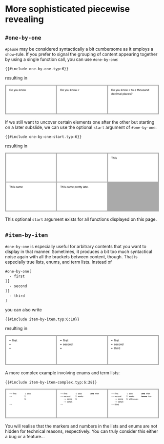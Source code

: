 # More sophisticated piecewise revealing
## `#one-by-one`
`#pause` may be considered syntactically a bit cumbersome as it employs a
`show`-rule.
If you prefer to signal the grouping of content appearing together by using
a single function call, you can use `#one-by-one`:
```typ
{{#include one-by-one.typ:6}}
```
resulting in

![one-by-one](one-by-one.png)

If we still want to uncover certain elements one after the other but starting
on a later subslide, we can use the optional `start` argument of `#one-by-one`:
```typ
{{#include one-by-one-start.typ:6}}
```
resulting in

![one-by-one-start](one-by-one-start.png)

This optional `start` argument exists for all functions displayed on this page.


## `#item-by-item`
`#one-by-one` is especially useful for arbitrary contents that you want to display
in that manner.
Sometimes, it produces a bit too much syntactical noise again with
all the brackets between content, though.
That is especially true lists, enums, and term lists.
Instead of
```typ
#one-by-one[
  - first
][
  - second
][
  - third
]
```
you can also write
```typ
{{#include item-by-item.typ:6:10}}
```
resulting in

![item-by-item](item-by-item.png)

A more complex example involving enums and term lists:
```typ
{{#include item-by-item-complex.typ:6:28}}
```

![item-by-item-complex](item-by-item-complex.png)

You will realise that the markers and numbers in the lists and enums are not
hidden for technical reasons, respectively.
You can truly consider this either a bug or a feature...
